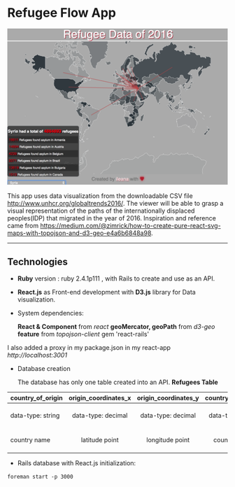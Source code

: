 # Refugee Flow App

![browser-screenshot](/public/screen.png)

This app uses data visualization from the downloadable CSV file <http://www.unhcr.org/globaltrends2016/>.
The viewer will be able to grasp a visual representation of the paths of the internationally displaced peoples(IDP) that migrated in the year of 2016. Inspiration and reference came from <https://medium.com/@zimrick/how-to-create-pure-react-svg-maps-with-topojson-and-d3-geo-e4a6b6848a98>.

***

## Technologies

* **Ruby** version : ruby 2.4.1p111 , with Rails to create and use as an API.  

* **React.js** as Front-end development with **D3.js** library for Data visualization.

* System dependencies:

    **React & Component** from _react_
    **geoMercator, geoPath** from _d3-geo_
    **feature** from _topojson-client_
    gem 'react-rails'

I also added a proxy in my package.json in my react-app _http://localhost:3001_

* Database creation

  The database has only one table created into an API.
  **Refugees Table**

| country_of_origin  | origin_coordinates_x | origin_coordinates_y  | country_of_asylum    | asylum_coordinates_x  | asylum_coordinates_y  | refugees           |
| ------------------ |:--------------------:| :--------------------:|:--------------------:| :--------------------:| :--------------------:| ------------------:|
| data-type: string  | data-type: decimal   | data-type: decimal    | data-type: string    | data-type: decimal    | data-type: decimal    | data-type: integer |
| country name       | latitude point       | longitude point       | country name         | latitude point        | longitude point       | number of refugees |


* Rails database with React.js initialization:

```
foreman start -p 3000
```
